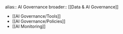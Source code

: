 alias:: AI Governance
broader:: [[Data & AI Governance]]

- [[AI Governance/Tools]]
- [[AI Governance/Policies]]
- [[AI Monitoring]]
